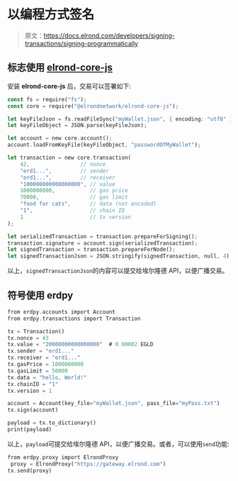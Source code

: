 # 以编程方式签名

> 原文：<https://docs.elrond.com/developers/signing-transactions/signing-programmatically>

 ## **标志使用 [elrond-core-js](https://www.npmjs.com/package/@elrondnetwork/elrond-core-js)**

安装 **elrond-core-js** 后，交易可以签署如下:

```rust
const fs = require("fs");
const core = require("@elrondnetwork/elrond-core-js");

let keyFileJson = fs.readFileSync("myWallet.json", { encoding: "utf8" }).trim();
let keyFileObject = JSON.parse(keyFileJson);

let account = new core.account();
account.loadFromKeyFile(keyFileObject, "passwordOfMyWallet");

let transaction = new core.transaction(
    42,                // nonce
    "erd1...",         // sender
    "erd1...",         // receiver
    "100000000000000000", // value
    1000000000,           // gas price
    70000,                // gas limit
    "food for cats",      // data (not encoded)
    "1",                  // chain ID
    1                     // tx version
);

let serializedTransaction = transaction.prepareForSigning();
transaction.signature = account.sign(serializedTransaction);
let signedTransaction = transaction.prepareForNode();
let signedTransactionJson = JSON.stringify(signedTransaction, null, 4); 
```

以上，`signedTransactionJson`的内容可以提交给埃尔隆德 API，以便广播交易。

## **符号使用 erdpy**

```rust
from erdpy.accounts import Account
from erdpy.transactions import Transaction

tx = Transaction()
tx.nonce = 43
tx.value = "20000000000000000"  # 0.00002 EGLD
tx.sender = "erd1..."
tx.receiver = "erd1..."
tx.gasPrice = 1000000000
tx.gasLimit = 50000
tx.data = "hello, World!"
tx.chainID = "1"
tx.version = 1

account = Account(key_file="myWallet.json", pass_file="myPass.txt")
tx.sign(account)

payload = tx.to_dictionary()
print(payload) 
```

以上，`payload`可提交给埃尔隆德 API，以便广播交易。或者，可以使用`send`功能:

```rust
from erdpy.proxy import ElrondProxy
 proxy = ElrondProxy("https://gateway.elrond.com")
tx.send(proxy) 
```